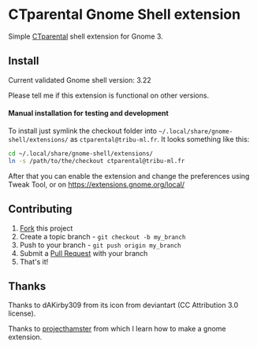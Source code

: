 # CTparental Gnome Shell extension

Simple [CTparental](https://github.com/marsat/CTparental) shell extension for Gnome 3.

## Install

Current validated Gnome shell version: 3.22

Please tell me if this extension is functional on other versions.

#### Manual installation for testing and development

To install just symlink the checkout folder into `~/.local/share/gnome-shell/extensions/` as `ctparental@tribu-ml.fr`. It looks something like this:

```sh
cd ~/.local/share/gnome-shell/extensions/
ln -s /path/to/the/checkout ctparental@tribu-ml.fr
```

After that you can enable the extension and change the preferences using Tweak Tool, or on https://extensions.gnome.org/local/

## Contributing

1. [Fork](https://github.com/madtibo/ctparental-tribu-ml.fr/fork) this project
2. Create a topic branch - `git checkout -b my_branch`
3. Push to your branch - `git push origin my_branch`
4. Submit a [Pull Request](https://github.com/madtibo/ctparental-tribu-ml.fr/pulls) with your branch
5. That's it!

## Thanks

Thanks to dAKirby309 from its icon from deviantart (CC Attribution 3.0 license).

Thanks to [projecthamster](//github.com/projecthamster/shell-extension) from which I learn how to make a gnome extension.